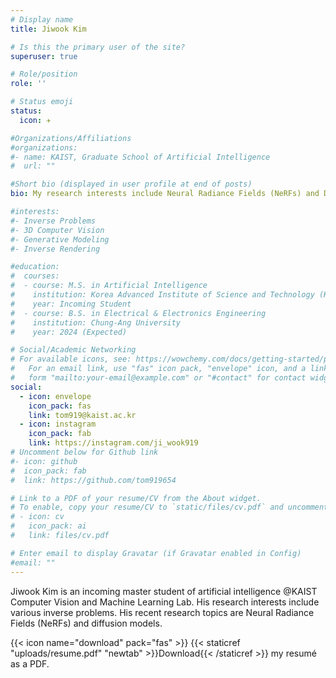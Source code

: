 ```yaml
---
# Display name
title: Jiwook Kim

# Is this the primary user of the site?
superuser: true

# Role/position
role: ''

# Status emoji
status:
  icon: ✈️

#Organizations/Affiliations
#organizations:
#- name: KAIST, Graduate School of Artificial Intelligence
#  url: ""

#Short bio (displayed in user profile at end of posts)
bio: My research interests include Neural Radiance Fields (NeRFs) and Diffusion Models (DMs).

#interests:
#- Inverse Problems
#- 3D Computer Vision
#- Generative Modeling
#- Inverse Rendering

#education:
#  courses:
#  - course: M.S. in Artificial Intelligence
#    institution: Korea Advanced Institute of Science and Technology (KAIST)
#    year: Incoming Student
#  - course: B.S. in Electrical & Electronics Engineering
#    institution: Chung-Ang University
#    year: 2024 (Expected)

# Social/Academic Networking
# For available icons, see: https://wowchemy.com/docs/getting-started/page-builder/#icons
#   For an email link, use "fas" icon pack, "envelope" icon, and a link in the
#   form "mailto:your-email@example.com" or "#contact" for contact widget.
social:
  - icon: envelope
    icon_pack: fas
    link: tom919@kaist.ac.kr
  - icon: instagram
    icon_pack: fab
    link: https://instagram.com/ji_wook919
# Uncomment below for Github link
#- icon: github
#  icon_pack: fab
#  link: https://github.com/tom919654

# Link to a PDF of your resume/CV from the About widget.
# To enable, copy your resume/CV to `static/files/cv.pdf` and uncomment the lines below.
# - icon: cv
#   icon_pack: ai
#   link: files/cv.pdf

# Enter email to display Gravatar (if Gravatar enabled in Config)
#email: ""
---
```


Jiwook Kim is an incoming master student of artificial intelligence @KAIST Computer Vision and Machine Learning Lab. His research interests include various inverse problems. His recent research topics are Neural Radiance Fields (NeRFs) and diffusion models.

{{< icon name="download" pack="fas" >}} {{< staticref "uploads/resume.pdf" "newtab" >}}Download{{< /staticref >}} my resumé as a PDF.
